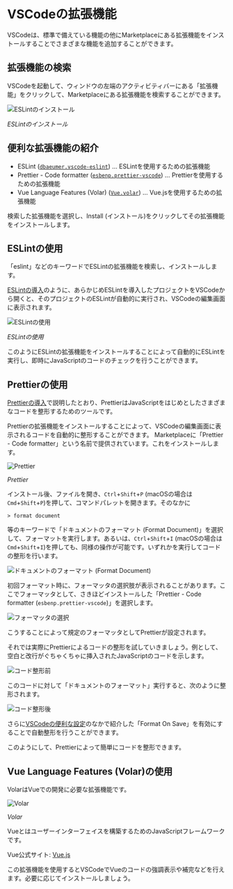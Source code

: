 # VSCodeの拡張機能

VSCodeは、標準で備えている機能の他にMarketplaceにある拡張機能をインストールすることでさまざまな機能を追加することができます。

## 拡張機能の検索

VSCodeを起動して、ウィンドウの左端のアクティビティバーにある「拡張機能」をクリックして、Marketplaceにある拡張機能を検索することができます。

![ESLintのインストール](assets/installing-eslint-vscode.png)

_ESLintのインストール_

## 便利な拡張機能の紹介

- ESLint ([`dbaeumer.vscode-eslint`](https://marketplace.visualstudio.com/items?itemName=dbaeumer.vscode-eslint)) … ESLintを使用するための拡張機能
- Prettier - Code formatter ([`esbenp.prettier-vscode`](https://marketplace.visualstudio.com/items?itemName=esbenp.prettier-vscode)) … Prettierを使用するための拡張機能
- Vue Language Features (Volar) ([`Vue.volar`](https://marketplace.visualstudio.com/items?itemName=Vue.volar)) … Vue.jsを使用するための拡張機能

検索した拡張機能を選択し、Install (インストール)をクリックしてその拡張機能をインストールします。

## ESLintの使用

「eslint」などのキーワードでESLintの拡張機能を検索し、インストールします。

[ESLintの導入](eslint.md)のように、あらかじめESLintを導入したプロジェクトをVSCodeから開くと、そのプロジェクトのESLintが自動的に実行され、VSCodeの編集画面に表示されます。

![ESLintの使用](assets/vscode-eslint-error.png)

_ESLintの使用_

このようにESLintの拡張機能をインストールすることによって自動的にESLintを実行し、即時にJavaScriptのコードのチェックを行うことができます。

## Prettierの使用

[Prettierの導入](prettier.md)で説明したとおり、PrettierはJavaScriptをはじめとしたさまざまなコードを整形するためのツールです。

Prettierの拡張機能をインストールすることによって、VSCodeの編集画面に表示されるコードを自動的に整形することができます。
Marketplaceに「Prettier - Code formatter」という名前で提供されています。これをインストールします。

![Prettier](assets/installing-prettier-vscode.png)

_Prettier_

インストール後、ファイルを開き、`Ctrl`+`Shift`+`P` (macOSの場合は`Cmd`+`Shift`+`P`)を押して、コマンドパレットを開きます。そのなかに

```
> format document
```

等のキーワードで「ドキュメントのフォーマット (Format Document)」を選択して、フォーマットを実行します。あるいは、`Ctrl`+`Shift`+`I` (macOSの場合は`Cmd`+`Shift`+`I`)を押しても、同様の操作が可能です。いずれかを実行してコードの整形を行います。

![ドキュメントのフォーマット (Format Document)](assets/vscode-format-document.png)

初回フォーマット時に、フォーマッタの選択肢が表示されることがあります。ここでフォーマッタとして、さきほどインストールした「Prettier - Code formatter (`esbenp.prettier-vscode`)」を選択します。

![フォーマッタの選択](assets/vscode-formatter-settings.png)

こうすることによって規定のフォーマッタとしてPrettierが設定されます。

それでは実際にPrettierによるコードの整形を試していきましょう。例として、空白と改行がぐちゃくちゃに挿入されたJavaScriptのコードを示します。

![コード整形前](assets/prettier-before.png)

このコードに対して「ドキュメントのフォーマット」実行すると、次のように整形されます。

![コード整形後](assets/prettier-after.png)

さらに[VSCodeの便利な設定](installing-vscode.html#%E4%BE%BF%E5%88%A9%E3%81%AA%E8%A8%AD%E5%AE%9A)のなかで紹介した「Format On Save」を有効にすることで自動整形を行うことができます。

このようにして、Prettierによって簡単にコードを整形できます。

## Vue Language Features (Volar)の使用

VolarはVueでの開発に必要な拡張機能です。

![Volar](assets/installing-volar-vscode.png)

_Volar_

Vueとはユーザーインターフェイスを構築するためのJavaScriptフレームワークです。

Vue公式サイト: [Vue.js](https://v3.ja.vuejs.org/)

この拡張機能を使用するとVSCodeでVueのコードの強調表示や補完などを行えます。必要に応じてインストールしましょう。
